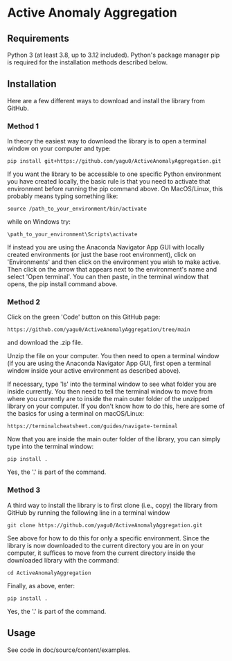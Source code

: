 # Active Anomaly Aggregation

## Requirements

Python 3 (at least 3.8, up to 3.12 included).
Python's package manager pip is required for the installation methods described below.

## Installation

Here are a few different ways to download and install the library from GitHub.  

### Method 1

In theory the easiest way to download the library is to open a terminal window on your computer and type:

    pip install git+https://github.com/yagu0/ActiveAnomalyAggregation.git

If you want the library to be accessible to one specific Python environment you have created locally,
the basic rule is that you need to activate that environment before running the pip command above. On
MacOS/Linux, this probably means typing something like:

    source /path_to_your_environment/bin/activate

while on Windows try:

    \path_to_your_environment\Scripts\activate

If instead you are using the Anaconda Navigator App GUI with locally created environments (or just the base root environment),
click on 'Environments' and then click on the environment you wish to make active. Then click on the arrow that
appears next to the environment's name and select 'Open terminal'. You can then paste, in the terminal window that opens, 
the pip install command above.

### Method 2

Click on the green 'Code' button on this GitHub page: 

    https://github.com/yagu0/ActiveAnomalyAggregation/tree/main 
    
and download the .zip file. 

Unzip the file on your computer. You then need to open a terminal window (if you are using the Anaconda Navigator App GUI, first
open a terminal window inside your active environment as described above). 

If necessary, type 'ls' into the terminal window to see what folder you are inside currently. You then need to tell the terminal
window to move from where you currently are to inside the main outer folder of the unzipped library on your computer. If you don't
know how to do this, here are some of the basics for using a terminal on macOS/Linux:

    https://terminalcheatsheet.com/guides/navigate-terminal

Now that you are inside the main outer folder of the library, you can simply type into the terminal window:

    pip install .

Yes, the '.' is part of the command. 

### Method 3

A third way to install the library is to first clone (i.e., copy) the library from GitHub by running the following line in a terminal window

    git clone https://github.com/yagu0/ActiveAnomalyAggregation.git

See above for how to do this for only a specific environment. Since the library is now downloaded to the current directory you
are in on your computer, it suffices to move from the current directory inside the downloaded library with the command:

    cd ActiveAnomalyAggregation

Finally, as above, enter:

    pip install .

Yes, the '.' is part of the command. 

## Usage

See code in doc/source/content/examples.
